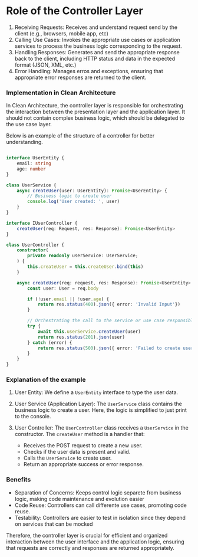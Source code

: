 # Role of the Controller Layer

1. Receiving Requests: Receives and understand request send by the client (e.g., browsers, mobile app, etc)
2. Calling Use Cases: Invokes the appropriate use cases or application services to process the business logic corresponding to the request.
3. Handling Responses: Generates and send the appropriate response back to the client, including HTTP status and data in the expected format (JSON, XML, etc.)
4. Error Handling: Manages erros and exceptions, ensuring that appropriate error responses are returned to the client.

### Implementation in Clean Architecture

In Clean Architecture, the controller layer is responsible for orchestrating the interaction between the presentation layer and the application layer. It should not contain complex business logic, which should be delegated to the use case layer.


Below is an example of the structure of a controller for better understanding.

```typescript

interface UserEntity {
    email: string
    age: number
}

class UserService {
    async createUser(user: UserEntity): Promise<UserEntity> {
        // Business logic to create user
        console.log('User created: ', user)
    }
}

interface IUserController {
    createUser(req: Request, res: Response): Promise<UserEntity>
}

class UserController {
    constructor(
        private readonly userService: UserService;
    ) {
        this.createUser = this.createUser.bind(this)
    }

    async createUser(req: request, res: Response): Promise<UserEntity> {
        const user: User = req.body

        if (!user.email || !user.age) {
            return res.status(400).json({ error: 'Invalid Input'})
        }

        // Orchestrating the call to the service or use case responsible for creating the user
        try {
            await this.userService.createUser(user)
            return res.status(201).json(user)
        } catch (error) {
            return res.status(500).json({ error: 'Failed to create user'}) // Handling exception
        }
    }
}
```

### Explanation of the example

1. User Entity: We define a `UserEntity` interface to type the user data.
2. User Service (Application Layer): The `UserService` class contains the business logic to create a user. Here, the logic is simplified to just print to the console.
3. User Controller: The `UserController` class receives a `UserService` in the constructor. The `createUser` method is a handler that:
    
    - Receives the POST request to create a new user.
    - Checks if the user data is present and valid.
    - Calls the `UserService` to create user.
    - Return an appropriate success or error response.

### Benefits

- Separation of Concerns: Keeps control logic separete from business logic, making code maintenance and evolution easier
- Code Reuse: Controllers can call differente use cases, promoting code reuse.
- Testability: Controllers are easier to test in isolation since they depend on services that can be mocked

Therefore, the controller layer is crucial for efficient and organized interaction between the user interface and the application logic, ensuring that requests are correctly and responses are returned appropriately.